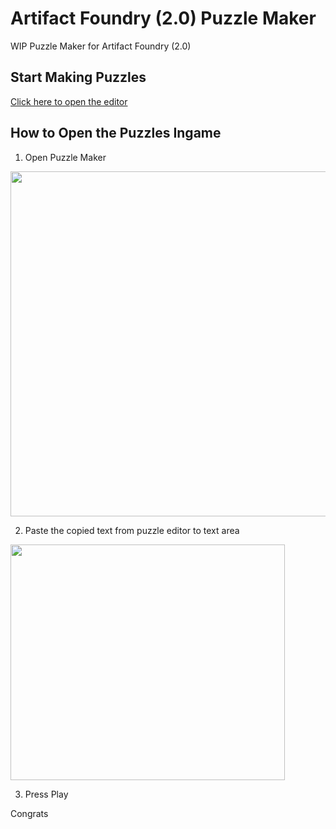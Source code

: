 # Artifact Foundry (2.0) Puzzle Maker
WIP Puzzle Maker for Artifact Foundry (2.0)

## Start Making Puzzles

[Click here to open the editor](https://doruksega.github.io/artifactpuzzlemaker/)

## How to Open the Puzzles Ingame
1. Open Puzzle Maker

<img src="https://i.imgur.com/h4X3Q9i.jpg" width="981" height="552">

2. Paste the copied text from puzzle editor to text area

<img src="https://i.imgur.com/tXUP0kE.png" width="439" height="377">

3. Press Play

Congrats
